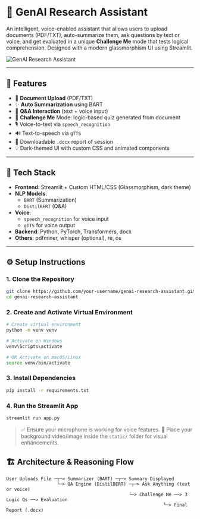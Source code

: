 
# 🧠 GenAI Research Assistant

An intelligent, voice-enabled assistant that allows users to upload documents (PDF/TXT), auto-summarize them, ask questions by text or voice, and get evaluated in a unique **Challenge Me** mode that tests logical comprehension. Designed with a modern glassmorphism UI using Streamlit.

![GenAI Research Assistant](https://cdn.prod.website-files.com/679038f47d3aba15a7876e30/682dfc3c5bce1e1a682f066b_How%20to%20Train%20GenAI%20to%20Work%20as%20Your%20Personal%20Research%20Assistant.jpg)

---

## 🚀 Features

- 📄 **Document Upload** (PDF/TXT)
- ✨ **Auto Summarization** using BART
- 💬 **Q&A Interaction** (text + voice input)
- 🧠 **Challenge Me** Mode: logic-based quiz generated from document
- 🎙️ Voice-to-text via `speech_recognition`
- 🔊 Text-to-speech via `gTTS`
- 📄 Downloadable `.docx` report of session
- 💡 Dark-themed UI with custom CSS and animated components

---

## 🧰 Tech Stack

- **Frontend**: Streamlit + Custom HTML/CSS (Glassmorphism, dark theme)
- **NLP Models**:
  - `BART` (Summarization)
  - `DistilBERT` (Q&A)
- **Voice**:
  - `speech_recognition` for voice input
  - `gTTS` for voice output
- **Backend**: Python, PyTorch, Transformers, docx
- **Others**: pdfminer, whisper (optional), re, os

---

## ⚙️ Setup Instructions

### 1. Clone the Repository

```bash
git clone https://github.com/your-username/genai-research-assistant.git
cd genai-research-assistant
```

### 2. Create and Activate Virtual Environment

```bash
# Create virtual environment
python -m venv venv

# Activate on Windows
venv\Scripts\activate

# OR Activate on macOS/Linux
source venv/bin/activate
```

### 3. Install Dependencies

```bash
pip install -r requirements.txt
```

### 4. Run the Streamlit App

```bash
streamlit run app.py
```

> ✅ Ensure your microphone is working for voice features.
> 📄 Place your background video/image inside the `static/` folder for visual enhancements.

## 🏗️ Architecture & Reasoning Flow

```text
User Uploads File ─┬─> Summarizer (BART) ─┬─> Summary Displayed
                   └─> QA Engine (DistilBERT) ─┬─> Ask Anything (text or voice)
                                              └─> Challenge Me ──> 3 Logic Qs ──> Evaluation
                                                           └─> Final Report (.docx)

